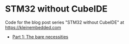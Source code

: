 # STM32 without CubeIDE

Code for the blog post series "STM32 without CubeIDE" at https://kleinembedded.com

- [Part 1: The bare necessities](https://kleinembedded.com/stm32-without-cubeide-part-1-the-bare-necessities)

